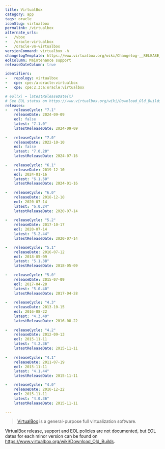 ```yaml
---
title: VirtualBox
category: app
tags: oracle
iconSlug: virtualbox
permalink: /virtualbox
alternate_urls:
-   /vbox
-   /oracle-virtualbox
-   /oracle-vm-virtualbox
versionCommand: virtualbox -h
changelogTemplate: https://www.virtualbox.org/wiki/Changelog-__RELEASE_CYCLE__
eolColumn: Maintenance support
releaseDateColumn: true

identifiers:
-   repology: virtualbox
-   cpe: cpe:/a:oracle:virtualbox
-   cpe: cpe:2.3:a:oracle:virtualbox

# eol(x) = latestReleaseDate(x)
# See EOL status on https://www.virtualbox.org/wiki/Download_Old_Builds.
releases:
-   releaseCycle: "7.1"
    releaseDate: 2024-09-09
    eol: false
    latest: "7.1.0"
    latestReleaseDate: 2024-09-09
    
-   releaseCycle: "7.0"
    releaseDate: 2022-10-10
    eol: false
    latest: "7.0.20"
    latestReleaseDate: 2024-07-16
    
-   releaseCycle: "6.1"
    releaseDate: 2019-12-10
    eol: 2024-01-16
    latest: "6.1.50"
    latestReleaseDate: 2024-01-16
    
-   releaseCycle: "6.0"
    releaseDate: 2018-12-18
    eol: 2020-07-14
    latest: "6.0.24"
    latestReleaseDate: 2020-07-14
    
-   releaseCycle: "5.2"
    releaseDate: 2017-10-17
    eol: 2020-07-14
    latest: "5.2.44"
    latestReleaseDate: 2020-07-14

-   releaseCycle: "5.1"
    releaseDate: 2016-07-12
    eol: 2018-05-09
    latest: "5.1.38"
    latestReleaseDate: 2018-05-09
    
-   releaseCycle: "5.0"
    releaseDate: 2015-07-09
    eol: 2017-04-28
    latest: "5.0.40"
    latestReleaseDate: 2017-04-28
    
-   releaseCycle: "4.3"
    releaseDate: 2013-10-15
    eol: 2016-08-22
    latest: "4.3.40"
    latestReleaseDate: 2016-08-22
    
-   releaseCycle: "4.2"
    releaseDate: 2012-09-13
    eol: 2015-11-11
    latest: "4.2.36"
    latestReleaseDate: 2015-11-11
    
-   releaseCycle: "4.1"
    releaseDate: 2011-07-19
    eol: 2015-11-11
    latest: "4.1.44"
    latestReleaseDate: 2015-11-11

-   releaseCycle: "4.0"
    releaseDate: 2010-12-22
    eol: 2015-11-11
    latest: "4.0.36"
    latestReleaseDate: 2015-11-11

---
```


> [VirtualBox](https://www.virtualbox.org/) is a general-purpose full virtualization software.

VirtualBox release, support and EOL policies are not documented, but EOL dates for each minor version can be found on <https://www.virtualbox.org/wiki/Download_Old_Builds>.
